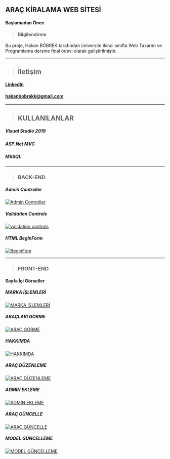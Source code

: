 ## ARAÇ KİRALAMA WEB SİTESİ
#### Başlamadan Önce
> #### Bilgilendirme
Bu proje, Hakan BÖBREK tarafından üniversite ikinci sınıfta Web Tasarım ve Programlama dersine final ödevi olarak  geliştirilmiştir.

------------


> ## İletişim
#### [LinkedIn](https://www.linkedin.com/in/hakan-böbrek-71ab34201/ "LinkedIn") 
#### [hakanbobrekk@gmail.com](mailto:hakanbobrekk@gmail.com "hakanbobrekk@gmail.com")

------------


> ## KULLANILANLAR
##### Visual Studio 2019
##### ASP.Net MVC
##### MSSQL

------------


> ### BACK-END
##### Admin Controller
[![Admin Controller](https://imgyukle.com/f/2022/06/18/VHn1FU.png "Admin Controller")](https://imgyukle.com/i/VHn1FU "Admin Controller")
##### Validation Controls
[![validation controls](https://imgyukle.com/f/2022/06/18/VHnqnH.png "validation controls")](https://imgyukle.com/i/VHnqnH "validation controls")
##### HTML BeginForm
[![BeginFom](https://imgyukle.com/f/2022/06/18/VHn2jA.png "BeginFom")](https://imgyukle.com/i/VHn2jA "BeginFom")

------------
>  ### FRONT-END

#### Sayfa İçi Görseller
##### MARKA İŞLEMLERİ

[![MARKA İŞLEMLERİ](https://imgyukle.com/f/2022/06/18/VHJBct.png "MARKA İŞLEMLERİ")](https://imgyukle.com/i/VHJBct "MARKA İŞLEMLERİ")
##### ARAÇLARI GÖRME

[![ARAÇ GÖRME](https://imgyukle.com/f/2022/06/18/VHJGoR.png "ARAÇ GÖRME")](https://imgyukle.com/i/VHJGoR "ARAÇ GÖRME")
##### HAKKIMDA

[![HAKKIMDA](https://imgyukle.com/f/2022/06/18/VHJmHe.png "HAKKIMDA")](https://imgyukle.com/i/VHJmHe "HAKKIMDA")
##### ARAÇ DÜZENLEME

[![ARAÇ DÜZENLEME](https://imgyukle.com/f/2022/06/18/VHJp3c.png "ARAÇ DÜZENLEME")](https://imgyukle.com/i/VHJp3c "ARAÇ DÜZENLEME")
##### ADMİN EKLEME

[![ADMİN EKLEME](https://imgyukle.com/f/2022/06/18/VHJhZs.png "ADMİN EKLEME")](https://imgyukle.com/i/VHJhZs "ADMİN EKLEME")
##### ARAÇ GÜNCELLE

[![ARAÇ GÜNCELLE](https://imgyukle.com/f/2022/06/18/VHJsQQ.png "ARAÇ GÜNCELLE")](https://imgyukle.com/i/VHJsQQ "ARAÇ GÜNCELLE")
##### MODEL GÜNCELLEME

[![MODEL GÜNCELLEME](https://imgyukle.com/f/2022/06/18/VHJBct.png "MODEL GÜNCELLEME")](https://imgyukle.com/i/VHJBct "MODEL GÜNCELLEME")

